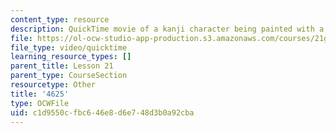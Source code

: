 ```yaml
---
content_type: resource
description: QuickTime movie of a kanji character being painted with a brush.
file: https://ol-ocw-studio-app-production.s3.amazonaws.com/courses/21g-504-japanese-iv-spring-2009/c1d9550cfbc646e8d6e748d3b0a92cba_4625.mov
file_type: video/quicktime
learning_resource_types: []
parent_title: Lesson 21
parent_type: CourseSection
resourcetype: Other
title: '4625'
type: OCWFile
uid: c1d9550c-fbc6-46e8-d6e7-48d3b0a92cba
---
```

